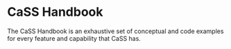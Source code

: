 # CaSS Handbook

The CaSS Handbook is an exhaustive set of conceptual and code examples for every feature and capability that CaSS has.



